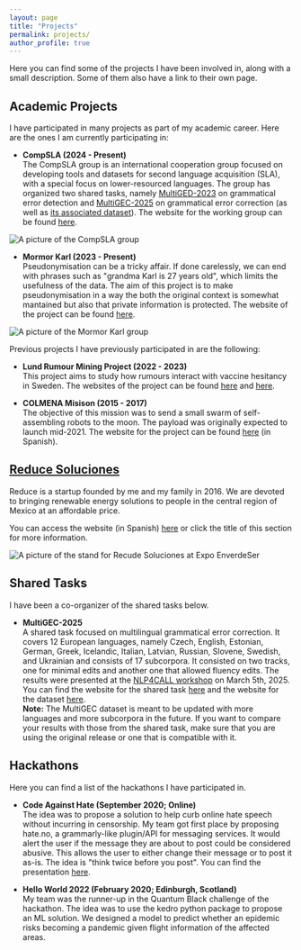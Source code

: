 ```yaml
---
layout: page
title: "Projects"
permalink: projects/
author_profile: true
---
```


Here you can find some of the projects I have been involved in, along with a small description.
Some of them also have a link to their own page.


## Academic Projects

I have participated in many projects as part of my academic career.
Here are the ones I am currently participating in:

- **CompSLA (2024 - Present)**<br>
The CompSLA group is an international cooperation group focused on developing tools and datasets for second language acquisition (SLA), with a special focus on lower-resourced languages.
The group has organized two shared tasks, namely [MultiGED-2023](https://spraakbanken.gu.se/en/compsla/multiged-2023) on grammatical error detection and [MultiGEC-2025](https://spraakbanken.github.io/multigec-2025/shared_task.html) on grammatical error correction (as well as [its associated dataset](https://spraakbanken.github.io/multigec-2025/)).
The website for the working group can be found [here](https://spraakbanken.gu.se/en/projects/computational-sla).

![A picture of the CompSLA group](https://gist.githubusercontent.com/rimusa/3846ed109235a61fe25d858e2d808f53/raw/6770c3f88b00e96e339c6204f0b807d035f5a8c1/2024_12_complsa.jpg "The organizing team for the MultiGEC-2025 shared task")

- **Mormor Karl (2023 - Present)**<br>
Pseudonymisation can be a tricky affair.
If done carelessly, we can end with phrases such as "grandma Karl is 27 years old", which limits the usefulness of the data.
The aim of this project is to make pseudonymisation in a way the both the original context is somewhat mantained but also that private information is protected.
The website of the project can be found [here](https://mormor-karl.github.io/).

![A picture of the Mormor Karl group](https://gist.githubusercontent.com/rimusa/3846ed109235a61fe25d858e2d808f53/raw/6770c3f88b00e96e339c6204f0b807d035f5a8c1/2024_10_mormorkarl.JPG "The members of Mormor Karl as of October 2024")

Previous projects I have previously participated in are the following:

- **Lund Rumour Mining Project (2022 - 2023)**<br>
This project aims to study how rumours interact with vaccine hesitancy in Sweden.
The websites of the project can be found [here](https://portal.research.lu.se/en/projects/rumour-mining-vaccination-engagement-on-the-internet) and [here](https://spraakbanken.gu.se/en/projects/rumour-mining).

- **COLMENA Misison (2015 - 2017)**<br>
The objective of this mission was to send a small swarm of self-assembling robots to the moon.
The payload was originally expected to launch mid-2021.
The website for the project can be found [here](http://epistemia.nucleares.unam.mx/web?name=linx&page=56) (in Spanish).



## [Reduce Soluciones](./reduce)

Reduce is a startup founded by me and my family in 2016. 
We are devoted to bringing renewable energy solutions to people in the central region of Mexico at an affordable price. 

You can access the website (in Spanish) [here](https://reducesoluciones.com/) or click the title of this section for more information.

![A picture of the stand for Recude Soluciones at Expo EnverdeSer](https://gist.githubusercontent.com/rimusa/3846ed109235a61fe25d858e2d808f53/raw/559e90b6b8aa33c6718419069b4c57e6e86ee920/reduce_1.jpg "Me, my brother, and a friend at the stand for Recude Soluciones at an expo")


## Shared Tasks

I have been a co-organizer of the shared tasks below.

- **MultiGEC-2025**<br>
A shared task focused on multilingual grammatical error correction.
It covers 12 European languages, namely Czech, English, Estonian, German, Greek, Icelandic, Italian, Latvian, Russian, Slovene, Swedish, and Ukrainian and consists of 17 subcorpora.
It consisted on two tracks, one for minimal edits and another one that allowed fluency edits.
The results were presented at the [NLP4CALL workshop](https://spraakbanken.gu.se/en/research/themes/icall/nlp4call-workshop-series/nlp4call2025) on March 5th, 2025.
You can find the website for the shared task [here](https://spraakbanken.github.io/multigec-2025/shared_task.html) and the website for the dataset [here](https://spraakbanken.github.io/multigec-2025/).<br>
**Note:**
The MultiGEC dataset is meant to be updated with more languages and more subcorpora in the future.
If you want to compare your results with those from the shared task, make sure that you are using the original release or one that is compatible with it.


## Hackathons

Here you can find a list of the hackathons I have participated in.

- **Code Against Hate (September 2020; Online)**<br>
The idea was to propose a solution to help curb online hate speech without incurring in censorship.
My team got first place by proposing hate.no, a grammarly-like plugin/API for messaging services.
It would alert the user if the message they are about to post could be considered abusive.
This allows the user to either change their message or to post it as-is.
The idea is "think twice before you post".
You can find the presentation [here](https://fb.watch/2_RKIGY0pA/).

- **Hello World 2022 (February 2020; Edinburgh, Scotland)**<br>
My team was the runner-up in the Quantum Black challenge of the hackathon.
The idea was to use the kedro python package to propose an ML solution.
We designed a model to predict whether an epidemic risks becoming a pandemic given flight information of the affected areas.